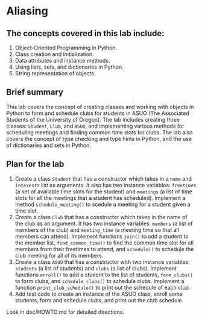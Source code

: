 # Aliasing

## The concepts covered in this lab include:

1. Object-Oriented Programming in Python.
2. Class creation and initialization.
3. Data attributes and instance methods.
4. Using lists, sets, and dictionaries in Python.
5. String representation of objects.

## Brief summary

This lab covers the concept of creating classes and working with objects in Python to form and schedule clubs for students in ASUO (The Associated Students of the University of Oregon). The lab includes creating three classes: `Student`, `Club`, and `ASUO`, and implementing various methods for scheduling meetings and finding common time slots for clubs. The lab also covers the concept of type checking and type hints in Python, and the use of dictionaries and sets in Python.

## Plan for the lab

1. Create a class `Student` that has a constructor which takes in a `name` and `interests` list as arguments. It also has two instance variables: `freetimes` (a set of available time slots for the student) and `meetings` (a list of time slots for all the meetings that a student has scheduled). Implement a method `schedule_meeting()` to scedule a meeting for a student given a time slot.
2. Create a class `Club` that has a constructor which takes in the name of the club as an argument. It has two instance variables: `members` (a list of members of the club) and `meeting_time` (a meeting time so that all members can attend). Implement functions `join()` to add a student to the member list, `find_common_time()` to find the common time slot for all members from their freetimes to attend, and `schedule()` to schedule the club meeting for all of its members.
3. Create a class `ASUO` that has a constructor with two instance variables: `students` (a list of students) and `clubs` (a list of clubs). Implement functions `enroll()` to add a student to the list of students, `form_clubs()` to form clubs, and `schedule_clubs()` to schedule clubs. Implement a function `print_club_schedule()` to print out the schedule of each club.
4. Add test code to create an instance of the ASUO class, enroll some students, form and schedule clubs, and print out the club schedule.

Look in doc/HOWTO.md for detailed directions.
